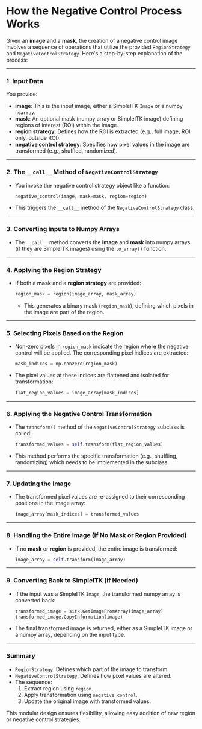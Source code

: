 # How the Negative Control Process Works

Given an **image** and a **mask**, the creation of a negative control image 
involves a sequence of operations that utilize the provided `RegionStrategy` 
and `NegativeControlStrategy`. Here's a step-by-step explanation of the process:

---

### 1. Input Data
You provide:
- **image**: This is the input image, either a SimpleITK `Image` or a 
  numpy `ndarray`.
- **mask**: An optional mask (numpy array or SimpleITK image) defining 
  regions of interest (ROI) within the image.
- **region strategy**: Defines how the ROI is extracted (e.g., full image,
  ROI only, outside ROI).
- **negative control strategy**: Specifies how pixel values in the image 
  are transformed (e.g., shuffled, randomized).

---

### 2. The `__call__` Method of `NegativeControlStrategy`
- You invoke the negative control strategy object like a function:
  
    ```python
    negative_control(image, mask=mask, region=region)
    ```
  
- This triggers the `__call__` method of the `NegativeControlStrategy` class.

---

### 3. Converting Inputs to Numpy Arrays
- The `__call__` method converts the **image** and **mask** into numpy arrays 
  (if they are SimpleITK images) using the `to_array()` function.

---

### 4. Applying the Region Strategy
- If both a **mask** and a **region strategy** are provided:
  
    ```python
    region_mask = region(image_array, mask_array)
    ```
  
  - This generates a binary mask (`region_mask`), defining which pixels 
    in the image are part of the region.

---

### 5. Selecting Pixels Based on the Region
- Non-zero pixels in `region_mask` indicate the region where the negative 
  control will be applied. The corresponding pixel indices are extracted:
  
    ```python
    mask_indices = np.nonzero(region_mask)
    ```
  
- The pixel values at these indices are flattened and isolated for 
  transformation:
  
    ```python
    flat_region_values = image_array[mask_indices]
    ```

---

### 6. Applying the Negative Control Transformation
- The `transform()` method of the `NegativeControlStrategy` subclass 
  is called:
  
    ```python
    transformed_values = self.transform(flat_region_values)
    ```
  
- This method performs the specific transformation (e.g., shuffling, 
  randomizing) which needs to be implemented in the subclass. 

---

### 7. Updating the Image
- The transformed pixel values are re-assigned to their corresponding 
  positions in the image array:
  
    ```python
    image_array[mask_indices] = transformed_values
    ```

---

### 8. Handling the Entire Image (if No Mask or Region Provided)
- If no **mask** or **region** is provided, the entire image is transformed:
  
    ```python
    image_array = self.transform(image_array)
    ```

---

### 9. Converting Back to SimpleITK (if Needed)
- If the input was a SimpleITK `Image`, the transformed numpy array is 
  converted back:
  
    ```python
    transformed_image = sitk.GetImageFromArray(image_array)
    transformed_image.CopyInformation(image)
    ```
- The final transformed image is returned, either as a SimpleITK image or 
  a numpy array, depending on the input type.

---

### Summary
- `RegionStrategy`: Defines which part of the image to transform.
- `NegativeControlStrategy`: Defines how pixel values are altered.
- The sequence:
  1. Extract region using `region`.
  2. Apply transformation using `negative_control`.
  3. Update the original image with transformed values.

This modular design ensures flexibility, allowing easy addition of new 
region or negative control strategies.